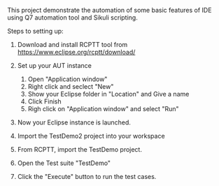 This project demonstrate the automation of some basic features of IDE using Q7 automation tool and Sikuli scripting. 

Steps to setting up:
1. Download and install RCPTT tool from https://www.eclipse.org/rcptt/download/
2. Set up your AUT instance
	1. Open "Application window"
	2. Right click and seclect "New"
	3. Show your Eclipse folder in "Location" and Give a name
	4. Click Finish
	5. Righ click on "Application window" and select "Run"

3. Now your Eclipse instance is launched.
4. Import the TestDemo2 project into your workspace
5. From RCPTT, import the TestDemo project.
6. Open the Test suite "TestDemo" 
4. Click the "Execute" button to run the test cases.
